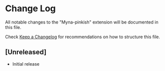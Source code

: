 # Change Log

All notable changes to the "Myna-pinkish" extension will be documented in this file.

Check [Keep a Changelog](http://keepachangelog.com/) for recommendations on how to structure this file.

## [Unreleased]

- Initial release
